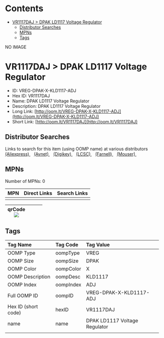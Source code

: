 



Contents
========

* [VR1117DAJ > DPAK LD1117 Voltage Regulator](#vr1117daj--dpak-ld1117-voltage-regulator)
	* [Distributor Searches](#distributor-searches)
	* [MPNs](#mpns)
	* [Tags](#tags)
  
NO IMAGE  
# VR1117DAJ > DPAK LD1117 Voltage Regulator

- ID: VREG-DPAK-X-KLD1117-ADJ
- Hex ID: VR1117DAJ
- Name: DPAK LD1117 Voltage Regulator
- Description: DPAK LD1117 Voltage Regulator
- Long Link: [http://oom.lt/VREG-DPAK-X-KLD1117-ADJ](http://oom.lt/VREG-DPAK-X-KLD1117-ADJ)
- Short Link: [http://oom.lt/VR1117DAJ](http://oom.lt/VR1117DAJ)

## Distributor Searches
  
Links to search for this item (using OOMP name) at various distributors  
[(Aliexpress) ](https://www.aliexpress.com/wholesale?SearchText=1117DPAK+LD1117+Voltage+Regulator)&nbsp;&nbsp;&nbsp;[(Avnet) ](https://www.avnet.com/shop/us/search/DPAK+LD1117+Voltage+Regulator)&nbsp;&nbsp;&nbsp;[(Digikey) ](https://www.digikey.co.uk/en/products/result?s=DPAK+LD1117+Voltage+Regulator)&nbsp;&nbsp;&nbsp;[(LCSC) ](https://www.lcsc.com/search?q=DPAK+LD1117+Voltage+Regulator)&nbsp;&nbsp;&nbsp;[(Farnell) ](https://uk.farnell.com/search?st=DPAK+LD1117+Voltage+Regulator)&nbsp;&nbsp;&nbsp;[(Mouser) ](https://www.mouser.com/c/?q=DPAK+LD1117+Voltage+Regulator)&nbsp;&nbsp;&nbsp;
## MPNs
  
Number of MPNs: 0  

|MPN|Direct Links|Search Links|
| :--- | :--- | :--- |
||||
  

|qrCode<br>[![](https://raw.githubusercontent.com/oomlout/oomlout_OOMP_parts_V2/main/VREG/DPAK/X/KLD1117/ADJ/qrCode_140.png)](https://github.com/oomlout/oomlout_OOMP_parts_V2/tree/main/VREG/DPAK/X/KLD1117/ADJ/qrCode.png)||||
| :---: | :---: | :---: | :---: |

## Tags
  

|Tag Name|Tag Code|Tag Value|
| :--- | :--- | :--- |
|OOMP Type|oompType|VREG|
|OOMP Size|oompSize|DPAK|
|OOMP Color|oompColor|X|
|OOMP Description|oompDesc|KLD1117|
|OOMP Index|oompIndex|ADJ|
|Full OOMP ID|oompID|VREG-DPAK-X-KLD1117-ADJ|
|Hex ID (short code)|hexID|VR1117DAJ|
|name|name|DPAK LD1117 Voltage Regulator|
||||
